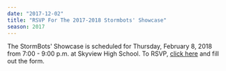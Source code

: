 ```yaml
---
date: "2017-12-02"
title: "RSVP For The 2017-2018 Stormbots' Showcase"
season: 2017
---
```


The StormBots' Showcase is scheduled for Thursday, February 8, 2018
from 7:00 - 9:00 p.m. at Skyview High School.
To RSVP, [click here](https://web.archive.org/web/20171202134218/https://docs.google.com/forms/d/e/1FAIpQLSdWNyIyqe86bZ7VfYQHZNLL-wW4tGtuqKzBugxxsbkbm3UApg/viewform) and fill out the form.
